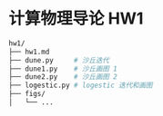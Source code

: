 # 计算物理导论 HW1 

```bash
hw1/
├── hw1.md
├── dune.py     # 沙丘迭代
├── dune1.py    # 沙丘画图 1
├── dune2.py    # 沙丘画图 2
├── logestic.py # logestic 迭代和画图
├── figs/
│   └── ...
```